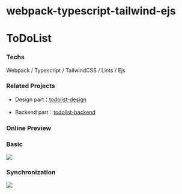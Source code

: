 # webpack-typescript-tailwind-ejs

# ToDoList

### Techs

Webpack / Typescript / TailwindCSS / Lints / Ejs

### Related Projects

- Design part：[todolist-design](https://github.com/norvca/todolist-design)

- Backend part：[todolist-backend](https://github.com/norvca/todolist-backend)

### Online Preview

### Basic

![](http://g.recordit.co/0hhMlzvanm.gif)

### Synchronization

![](https://raw.githubusercontent.com/norvca/pictures/master/sync.gif)
